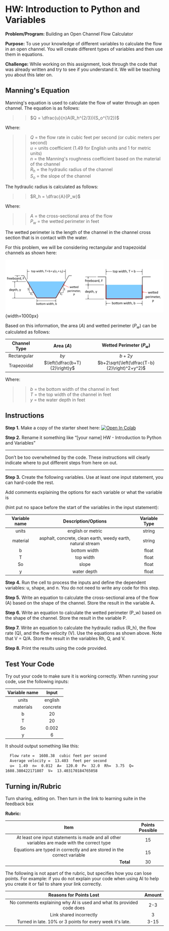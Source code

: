 #  HW: Introduction to Python and Variables

**Problem/Program:** Building an Open Channel Flow Calculator

**Purpose:** To use your knowledge of different variables to calculate the flow in an open channel. You will create different types of variables and then use them in equations.

**Challenge:** While working on this assignment, look through the code that was already written and try to see if you understand it. We will be teaching you about this later on. 

## Manning's Equation

Manning's equation is used to calculate the flow of water through an open channel. The equation is as follows:

>>$Q = \dfrac{u}{n}A(R_h^{2/3})(S_o^{1/2})$

Where:<br>
>>$Q$ = the flow rate in cubic feet per second (or cubic meters per second) <br>
  $u$ = units coefficient (1.49 for English units and 1 for metric units)<br>
  $n$ = the Manning's roughness coefficient based on the material of the channel<br>
  $R_h$ = the hydraulic radius of the channel<br>
  $S_o$ = the slope of the channel

The hydraulic radius is calculated as follows:

>>$R_h = \dfrac{A}{P_w}$

Where:<br>
>>$A$ = the cross-sectional area of the flow <br>
$P_w$ = the wetted perimeter in feet

The wetted perimeter is the length of the channel in the channel cross section that is in contact with the water.

For this problem, we will be considering rectangular and trapezoidal channels as shown here:

![channel_flow_example.png](images/channel_flow_example.png){width=1000px}

Based on this information, the area ($A$) and wetted perimeter ($P_w$) can be calculated as follows:

| Channel Type |           Area ($A$)           |           Wetted Perimeter ($P_w$)            |
|:------------:|:------------------------------:|:---------------------------------------------:|
|  Rectangular |              $by$              |                    $b+2y$                     |
|  Trapezoidal | $\left(\dfrac{b+T}{2}\right)y$ | $b+2\sqrt{\left(\dfrac{T-b}{2}\right)^2+y^2}$ |

Where:<br>
>>$b$ = the bottom width of the channel in feet<br>
  $T$ = the top width of the channel in feet<br>
  $y$ = the water depth in feet

## Instructions

**Step 1.**  Make a copy of the starter sheet here:
  <a href="https://colab.research.google.com/github/byu-cce270/content/blob/main/docs/unit2/00_intro_python_variables/Starter_Sheet_HW_Introduction_to_Python_and_Variables.ipynb" target="_blank"><img src="https://colab.research.google.com/assets/colab-badge.svg" alt="Open In Colab"/></a>

**Step 2.** Rename it something like “[your name] HW - Introduction to Python and Variables”

---

Don’t be too overwhelmed by the code. These instructions will clearly indicate where to put different steps from here on out.

---

**Step 3.** Create the following variables. Use at least one input statement, you can hard-code the rest. 

Add  comments explaining the options for each variable or what the variable is 

(hint put no space before the start of the variables in the input statement):

| Variable name |                     Description/Options                     | Variable Type |
|:-------------:|:-----------------------------------------------------------:|:-------------:|
|     units     |                      english or metric                      |    string     |
|   material    | asphalt, concrete, clean earth, weedy earth, natural stream |    string     |
|       b       |                        bottom width                         |     float     |
|       T       |                          top width                          |     float     |
|      So       |                            slope                            |     float     |
|       y       |                         water depth                         |     float     |

**Step 4.** Run the cell to process the inputs and define the dependent variables: u, shape, and n. You do not need to write any code for this step.

**Step 5.** Write an equation to calculate the cross-sectional area of the flow (A) based on the shape of the channel. Store the result in the variable A.

**Step 6.** Write an equation to calculate the wetted perimeter (P_w) based on the shape of the channel. Store the 
result in the variable P.

**Step 7.** Write an equation to calculate the hydraulic radius (R_h), the flow rate (Q), and the flow velocity (V). 
Use the equations as shown above. Note that V = Q/A. Store 
the result in the 
variables Rh, Q, and V.

**Step 8.** Print the results using the code provided.


## Test Your Code

Try out your code to make sure it is working correctly. When running your code, use the following inputs:

| Variable name |   Input   |
|:-------------:|:---------:|
|     units     |  english  |
|   materials   | concrete  |
|       b       |    20     |
|       T       |    20     |
|      So       |   0.002   |
|       y       |     6     |

It should output something like this:

      Flow rate =  1608.38  cubic feet per second
      Average velocity =  13.403  feet per second
      u=  1.49  n=  0.012  A=  120.0  P=  32.0  Rh=  3.75  Q=  1608.380422171807  V=  13.403170184765058

## Turning in/Rubric

Turn sharing, editing on. Then turn in the link to learning suite in the feedback box

**Rubric:**

|                                           Item                                            | Points Possible |
|:-----------------------------------------------------------------------------------------:|:---------------:|
| At least one input statements is made and all other variables are made with the correct type |       15        |
|          Equations are typed in correctly and are stored in the correct variable          |       15        |
|                      <div style="text-align: right">**Total**</div>                       |       30        |

The following is not apart of the rubric, but specifies how you can lose points. For example: if you do not explain your code when using AI to help you create it or fail to share your link correctly.

|                      **Reasons for Points Lost**                      | **Amount** |  
|:---------------------------------------------------------------------:|:----------:|
| No comments explaining why AI is used and what its provided code does |    2-3     |
|                        Link shared incorrectly                        |     3      |
|       Turned in late. 10% or 3 points for every week it's late.       |    3-15    |
